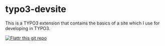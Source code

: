 # typo3-devsite
This is a TYPO3 extension that contains the basics of a site which I use for developing in TYPO3.

[![Flattr this git repo](https://button.flattr.com/flattr-badge-large.png)](https://flattr.com/submit/auto?fid=45y2xw&url=https%3A%2F%2Fgithub.com%2Foliverklee%2Ftypo3-devsite)